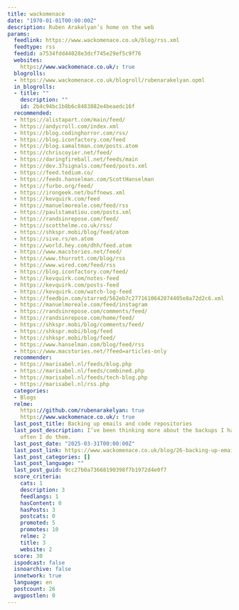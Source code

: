 ```yaml
---
title: wackomenace
date: "1970-01-01T00:00:00Z"
description: Ruben Arakelyan’s home on the web
params:
  feedlink: https://www.wackomenace.co.uk/blog/rss.xml
  feedtype: rss
  feedid: a7534fdd44028e3dcf745e29ef5c9f76
  websites:
    https://www.wackomenace.co.uk/: true
  blogrolls:
  - https://www.wackomenace.co.uk/blogroll/rubenarakelyan.opml
  in_blogrolls:
  - title: ""
    description: ""
    id: 2b4c94bc1b8b6c8483882e4beaedc16f
  recommended:
  - https://alistapart.com/main/feed/
  - https://andycroll.com/index.xml
  - https://blog.codinghorror.com/rss/
  - https://blog.iconfactory.com/feed
  - https://blog.samaltman.com/posts.atom
  - https://chriscoyier.net/feed/
  - https://daringfireball.net/feeds/main
  - https://dev.37signals.com/feed/posts.xml
  - https://feed.tedium.co/
  - https://feeds.hanselman.com/ScottHanselman
  - https://furbo.org/feed/
  - https://irongeek.net/buffnews.xml
  - https://kevquirk.com/feed
  - https://manuelmoreale.com/feed/rss
  - https://paulstamatiou.com/posts.xml
  - https://randsinrepose.com/feed/
  - https://scotthelme.co.uk/rss/
  - https://shkspr.mobi/blog/feed/atom
  - https://sive.rs/en.atom
  - https://world.hey.com/dhh/feed.atom
  - https://www.macstories.net/feed/
  - https://www.thurrott.com/blog/rss
  - https://www.wired.com/feed/rss
  - https://blog.iconfactory.com/feed/
  - https://kevquirk.com/notes-feed
  - https://kevquirk.com/posts-feed
  - https://kevquirk.com/watch-log-feed
  - https://feedbin.com/starred/562eb7c2771610642074405e8a72d2c6.xml
  - https://manuelmoreale.com/feed/instagram
  - https://randsinrepose.com/comments/feed/
  - https://randsinrepose.com/home/feed/
  - https://shkspr.mobi/blog/comments/feed/
  - https://shkspr.mobi/blog/feed
  - https://shkspr.mobi/blog/feed/
  - https://www.hanselman.com/blog/feed/rss
  - https://www.macstories.net/?feed=articles-only
  recommender:
  - https://marisabel.nl/feeds/blog.php
  - https://marisabel.nl/feeds/combined.php
  - https://marisabel.nl/feeds/tech-blog.php
  - https://marisabel.nl/rss.php
  categories:
  - Blogs
  relme:
    https://github.com/rubenarakelyan: true
    https://www.wackomenace.co.uk/: true
  last_post_title: Backing up emails and code repositories
  last_post_description: I’ve been thinking more about the backups I have and how
    often I do them.
  last_post_date: "2025-03-31T00:00:00Z"
  last_post_link: https://www.wackomenace.co.uk/blog/26-backing-up-emails-and-code-repositories/
  last_post_categories: []
  last_post_language: ""
  last_post_guid: 9cc27b0a73668190398f7b1972d4e0f7
  score_criteria:
    cats: 1
    description: 3
    feedlangs: 1
    hasContent: 0
    hasPosts: 3
    postcats: 0
    promoted: 5
    promotes: 10
    relme: 2
    title: 3
    website: 2
  score: 30
  ispodcast: false
  isnoarchive: false
  innetwork: true
  language: en
  postcount: 26
  avgpostlen: 0
---
```

